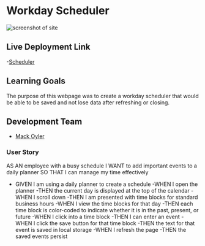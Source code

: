 # Workday Scheduler

![screenshot of site](https://camo.githubusercontent.com/6dbc0065ce426c1f77274ee9d33de6e0d1765f3296bf997c4ff71c66e82e1627/68747470733a2f2f7261772e6769746875622e636f6d2f727761796e65776869746531352f4461696c792d576f726b2d506c616e6e65722f6d61696e2f6173736574732f696d672f73637265656e73686f742e706e67)

## Live Deployment Link
-[Scheduler](https://mackoyler.github.io/Workday_Scheduler/)

## Learning Goals

The purpose of this webpage was to create a workday scheduler that would be able to be saved and not lose data after refreshing or closing. 

## Development Team
- [Mack Oyler](https://www.linkedin.com/in/mack-oyler/)

### User Story
AS AN employee with a busy schedule
I WANT to add important events to a daily planner
SO THAT I can manage my time effectively

- GIVEN I am using a daily planner to create a schedule
  -WHEN I open the planner
    -THEN the current day is displayed at the top of the calendar
  -WHEN I scroll down
    -THEN I am presented with time blocks for standard business hours
  -WHEN I view the time blocks for that day
    -THEN each time block is color-coded to indicate whether it is in the past, present, or future
  -WHEN I click into a time block
    -THEN I can enter an event
  -WHEN I click the save button for that time block
    -THEN the text for that event is saved in local storage
  -WHEN I refresh the page
    -THEN the saved events persist

